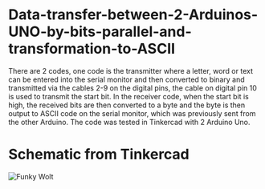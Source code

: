 # Data-transfer-between-2-Arduinos-UNO-by-bits-parallel-and-transformation-to-ASCII

There are 2 codes, one code is the transmitter where a letter, word or text can be entered into the serial monitor and then converted to binary and transmitted via the cables 2-9 on the digital pins, the cable on digital pin 10 is used to transmit the start bit. In the receiver code, when the start bit is high, the received bits are then converted to a byte and the byte is then output to ASCII code on the serial monitor, which was previously sent from the other Arduino. The code was tested in Tinkercad with 2 Arduino Uno.

# Schematic from Tinkercad
![Funky Wolt](https://github.com/DmitrijP1402/Data-transfer-between-2-Arduinos-UNO-by-bits-parallel-and-transformation-to-ASCII/assets/118051854/35178c70-c07f-47f6-a6d9-ecb7ab1a039b)

